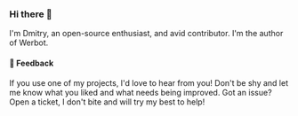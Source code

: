 ### Hi there 👋

I'm Dmitry, an open-source enthusiast, and avid contributor. I'm the author of Werbot. 

#### 💬 Feedback

If you use one of my projects, I'd love to hear from you! Don't be shy and let me know what you liked
and what needs being improved. Got an issue? Open a ticket, I don't bite and will try my best to help!
